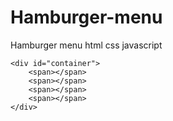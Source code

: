 # Hamburger-menu
Hamburger menu html css javascript
 
    <div id="container">
        <span></span>
        <span></span>
        <span></span>
        <span></span>
    </div>
